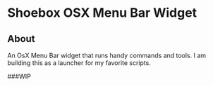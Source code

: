 Shoebox OSX Menu Bar Widget
=======================

About
-----
An OsX Menu Bar widget that runs handy commands and tools.
I am building this as a launcher for my favorite scripts.

###WIP
